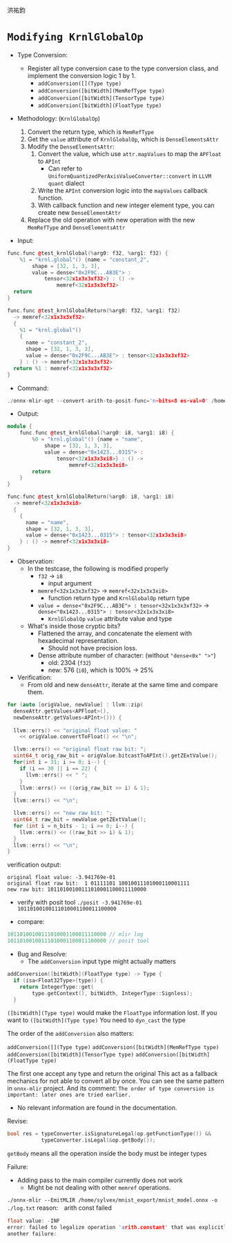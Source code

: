洪祐鈞

# `Modifying KrnlGlobalOp`

- Type Conversion:
	- Register all type conversion case to the type conversion class, and implement the conversion logic 1 by 1.
		- `addConversion([](Type type)`
		- `addConversion([bitWidth](MemRefType type)`
		- `addConversion([bitWidth](TensorType type)`
		- `addConversion([bitWidth](FloatType type)`
- Methodology: (`KrnlGlobalOp`)
	1. Convert the return type, which is `MemRefType`
	2. Get the `value` attribute of `KrnlGlobalOp`, which is `DenseElementsAttr`
	3. Modify the `DenseElementsAttr`:
		1. Convert the value, which use `attr.mapValues` to map the `APFloat` to `APInt`
			-  Can refer to `UniformQuantizedPerAxisValueConverter::convert` in `LLVM quant` dialect
		2. Write the `APInt` conversion logic into the `mapValues` callback function.
		3. With callback function and new integer element type, you can create new `DenseElementAttr`
	4. Replace the old operation with new operation with the new `MemRefType` and `DenseElementsAttr`

- Input:
```cpp
func.func @test_krnlGlobal(%arg0: f32, %arg1: f32) {
    %1 = "krnl.global"() {name = "constant_2", 
	    shape = [32, 1, 3, 3], 
	    value = dense<"0x2F9C...AB3E"> : 
		    tensor<32x1x3x3xf32>} : () ->
			    memref<32x1x3x3xf32>
  return
}
```

```cpp
func.func @test_krnlGlobalReturn(%arg0: f32, %arg1: f32) 
  -> memref<32x1x3x3xf32> 
  {
    %1 = "krnl.global"() 
    {
      name = "constant_2", 
      shape = [32, 1, 3, 3], 
      value = dense<"0x2F9C...AB3E"> : tensor<32x1x3x3xf32>
    } : () -> memref<32x1x3x3xf32>
  return %1 : memref<32x1x3x3xf32>
}
```

- Command:
```cpp
./onnx-mlir-opt --convert-arith-to-posit-func='n-bits=8 es-val=0' /home/sylvex/onnx-mlir/src/Conversion/ArithToPositFunc/test_krnl.mlir
```
- Output:
```cpp
module {
	func.func @test_krnlGlobal(%arg0: i8, %arg1: i8) {
		%0 = "krnl.global"() {name = "name", 
			shape = [32, 1, 3, 3], 
			value = dense<"0x1423...0315"> : 
				tensor<32x1x3x3xi8>} : () -> 
					memref<32x1x3x3xi8>
		return
	}
}
```

```cpp
func.func @test_krnlGlobalReturn(%arg0: i8, %arg1: i8) 
  -> memref<32x1x3x3xi8> 
  {                                                                        %0 = "krnl.global"() 
    {
      name = "name", 
      shape = [32, 1, 3, 3], 
      value = dense<"0x1423...0315"> : tensor<32x1x3x3xi8>
    } : () -> memref<32x1x3x3xi8>                                          return %0 : memref<32x1x3x3xi8>                                      }
}
```
- Observation:
	- In the testcase, the following is modified properly
		- `f32` -> `i8` 
			- input argument
		- `memref<32x1x3x3xf32>` -> `memref<32x1x3x3xi8>` 
			- function return type and `KrnlGlobalOp` return type
		- `value = dense<"0x2F9C...AB3E"> : tensor<32x1x3x3xf32>` -> `dense<"0x1423...0315"> : tensor<32x1x3x3xi8>`
			- `KrnlGlobalOp` `value` attribute value and type
	- What's inside those cryptic bits?
		- Flattened the array, and concatenate the element with hexadecimal representation.
			- Should not have precision loss.
		- Dense attribute number of character: (without `"dense<0x" ">"`)
			- old: 2304 (`f32`)
			- new: 576 (`i8`), which is 100% -> 25%
- Verification:
	- From old and new `denseAttr`, iterate at the same time and compare them. 
```cpp
for (auto [origValue, newValue] : llvm::zip(
  denseAttr.getValues<APFloat>(), 
  newDenseAttr.getValues<APInt>())) {
  
  llvm::errs() << "original float value: " 
    << origValue.convertToFloat() << "\n";

  llvm::errs() << "original float raw bit: ";
  uint64_t orig_raw_bit = origValue.bitcastToAPInt().getZExtValue();
  for(int i = 31; i >= 0; i--) {
	if (i == 30 || i == 22) {
	  llvm::errs() << " ";
	}
	llvm::errs() << ((orig_raw_bit >> i) & 1);
  }
  llvm::errs() << "\n";

  llvm::errs() << "new raw bit: ";
  uint64_t raw_bit = newValue.getZExtValue();
  for (int i = n_bits - 1; i >= 0; i--) {
	llvm::errs() << ((raw_bit >> i) & 1);
  }
  llvm::errs() << "\n";
}
```

verification output:
```
original float value: -3.941769e-01
original float raw bit:  1 01111101 10010011101000110001111
new raw bit: 10110100100111010001100011110000
```

- verify with posit tool
`./posit -3.941769e-01 10110100100111010001100011100000`

- compare:
```cpp
10110100100111010001100011110000 // mlir log
10110100100111010001100011100000 // posit tool
```

- Bug and Resolve:
	- The `addConversion` input type might actually matters
```cpp
addConversion([bitWidth](FloatType type) -> Type {
  if (isa<Float32Type>(type)) {
	return IntegerType::get(
		type.getContext(), bitWidth, IntegerType::Signless);
  }
```

``([bitWidth](Type type)`` would make the `FloatType` information lost.
If you want to `([bitWidth](Type type)`
You need to `dyn_cast` the type

The order of the `addConversion` also matters:

`addConversion([](Type type)`
`addConversion([bitWidth](MemRefType type)`
`addConversion([bitWidth](TensorType type)`
`addConversion([bitWidth](FloatType type)`

The first one accept any type and return the original
This act as a fallback mechanics for not able to convert all by once.
You can see the same pattern in `onnx-mlir` project.
And its comment: `The order of type conversion is important: later ones are tried earlier.`
- No relevant information are found in the documentation.

Revise:
```cpp
bool res = typeConverter.isSignatureLegal(op.getFunctionType()) &&
		   typeConverter.isLegal(&op.getBody());
```
`getBody` means all the operation inside the body must be integer types

Failure:
- Adding pass to the main compiler currently does not work
	- Might be not dealing with other `memref` operations.

`./onnx-mlir --EmitMLIR /home/sylvex/mnist_export/mnist_model.onnx -o ./log.txt`
reason:　arith const failed
```cpp
float value: -INF
error: failed to legalize operation 'arith.constant' that was explicitly marked illegal
another failure:
```


